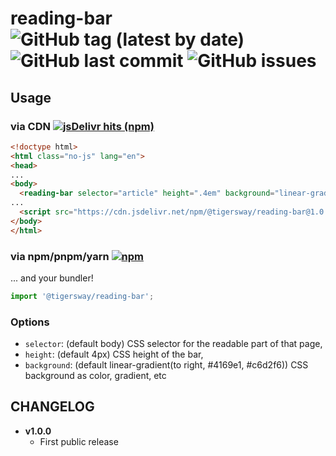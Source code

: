 # reading-bar  ![GitHub tag (latest by date)](https://img.shields.io/github/v/tag/tigersway/svelte-reading-bar?style=flat-square) ![GitHub last commit](https://img.shields.io/github/last-commit/tigersway/svelte-reading-bar?style=flat-square) ![GitHub issues](https://img.shields.io/github/issues/tigersway/svelte-reading-bar?style=flat-square)

## Usage

### via CDN  [![jsDelivr hits (npm)](https://img.shields.io/jsdelivr/npm/hm/@tigersway/reading-bar?label=jsDelivr&logo=jsdelivr&style=flat-square)](https://www.jsdelivr.com/package/npm/@tigersway/reading-bar)

```html
<!doctype html>
<html class="no-js" lang="en">
<head>
...
<body>
  <reading-bar selector="article" height=".4em" background="linear-gradient(to right, green, lime)"></reading-bar>
...
  <script src="https://cdn.jsdelivr.net/npm/@tigersway/reading-bar@1.0.0"></script>
</body>
</html>
```

### via npm/pnpm/yarn  [![npm](https://img.shields.io/npm/dm/@tigersway/reading-bar?label=npmjs&logo=npm&style=flat-square)](https://www.npmjs.com/package/@tigersway/reading-bar)

... and your bundler!

```js
import '@tigersway/reading-bar';
```

### Options

- `selector`: (default body) CSS selector for the readable part of that page,
- `height`: (default 4px) CSS height of the bar,
- `background`: (default linear-gradient(to right, #4169e1, #c6d2f6)) CSS background as color, gradient, etc

## CHANGELOG

- **v1.0.0**
  - First public release
